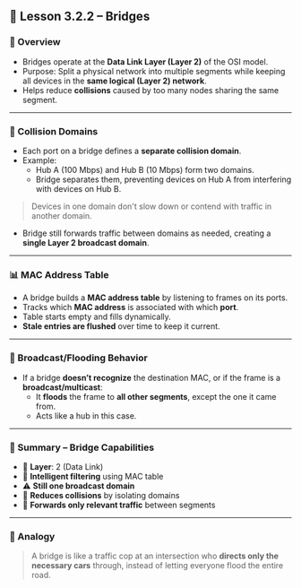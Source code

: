 ## 🧠 Lesson 3.2.2 – Bridges

### 📌 Overview
- Bridges operate at the **Data Link Layer (Layer 2)** of the OSI model.
- Purpose: Split a physical network into multiple segments while keeping all devices in the **same logical (Layer 2) network**.
- Helps reduce **collisions** caused by too many nodes sharing the same segment.

---

### 🔀 Collision Domains
- Each port on a bridge defines a **separate collision domain**.
- Example:
  - Hub A (100 Mbps) and Hub B (10 Mbps) form two domains.
  - Bridge separates them, preventing devices on Hub A from interfering with devices on Hub B.

> Devices in one domain don't slow down or contend with traffic in another domain.

- Bridge still forwards traffic between domains as needed, creating a **single Layer 2 broadcast domain**.

---

### 📊 MAC Address Table
- A bridge builds a **MAC address table** by listening to frames on its ports.
- Tracks which **MAC address** is associated with which **port**.
- Table starts empty and fills dynamically.
- **Stale entries are flushed** over time to keep it current.

---

### 📣 Broadcast/Flooding Behavior
- If a bridge **doesn’t recognize** the destination MAC, or if the frame is a **broadcast/multicast**:
  - It **floods** the frame to **all other segments**, except the one it came from.
  - Acts like a hub in this case.

---

### 🧱 Summary – Bridge Capabilities
- 📍 **Layer**: 2 (Data Link)
- 🧠 **Intelligent filtering** using MAC table
- ⚠️ **Still one broadcast domain**
- 🔁 **Reduces collisions** by isolating domains
- 📡 **Forwards only relevant traffic** between segments

---

### 🧠 Analogy
> A bridge is like a traffic cop at an intersection who **directs only the necessary cars** through, instead of letting everyone flood the entire road.

